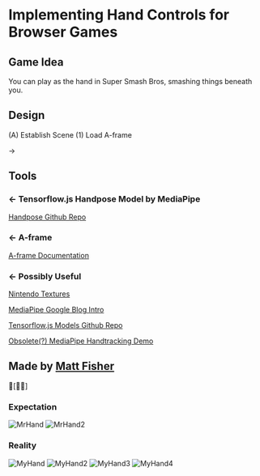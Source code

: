 Implementing Hand Controls for Browser Games
=================

Game Idea
------------
You can play as the hand in Super Smash Bros, smashing things beneath you.

Design
------------
(A) Establish Scene
  (1) Load A-frame

→

Tools
------------

### ← Tensorflow.js Handpose Model by MediaPipe

[Handpose Github Repo](https://github.com/tensorflow/tfjs-models/tree/master/handpose)

### ← A-frame

[A-frame Documentation](https://aframe.io/docs/1.0.0/introduction/)

### ← Possibly Useful

[Nintendo Textures](https://www.textures-resource.com/fullview/1996/)

[MediaPipe Google Blog Intro](https://ai.googleblog.com/2019/08/on-device-real-time-hand-tracking-with.html)

[Tensorflow.js Models Github Repo](https://github.com/tensorflow/tfjs-models)

[Obsolete(?) MediaPipe Handtracking Demo](https://blog.tensorflow.org/2020/03/face-and-hand-tracking-in-browser-with-mediapipe-and-tensorflowjs.html)


Made by [Matt Fisher](https://www.linkedin.com/in/mathyouf/)
-------------------
🔬[🤖🏫]

### Expectation
![MrHand](https://cdn.glitch.com/3ef776cf-59f3-4190-a2ba-2eebebbeb97f%2Fexp.jfif?v=1595905544121)
![MrHand2](https://cdn.glitch.com/3ef776cf-59f3-4190-a2ba-2eebebbeb97f%2Fimages.jfif?v=1595907795318)
### Reality
![MyHand](https://cdn.glitch.com/3ef776cf-59f3-4190-a2ba-2eebebbeb97f%2Freal.jfif?v=1595905543911)
![MyHand2](https://cdn.glitch.com/3ef776cf-59f3-4190-a2ba-2eebebbeb97f%2F1.JPG?v=1595908898708)
![MyHand3](https://cdn.glitch.com/3ef776cf-59f3-4190-a2ba-2eebebbeb97f%2FCapture.JPG?v=1596245750204)
![MyHand4](https://cdn.glitch.com/3ef776cf-59f3-4190-a2ba-2eebebbeb97f%2FCapture.JPG?v=1596274369815)
